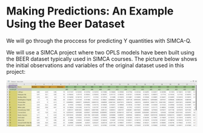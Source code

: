 # Making Predictions: An Example Using the Beer Dataset

We will go through the proccess for predicting Y quantities with SIMCA-Q.

We will use a SIMCA project where two OPLS models have been built using the BEER dataset typically used in SIMCA courses. The picture below shows the initial observations and variables of the original dataset used in this project:

![Original Dataset](https://github.com/OEM-Sartorius-Data-Analytics/SimcaQ_Python_Scripting_Guide/blob/main/06_PredictionInterface_1/Images/Dataset1.png)



